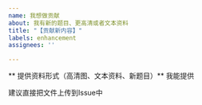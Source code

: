 ```yaml
---
name: 我想做贡献
about: 我有新的题目、更高清或者文本资料
title: "【贡献新内容】"
labels: enhancement
assignees: ''

---
```


** 提供资料形式（高清图、文本资料、新题目）**
我能提供


建议直接把文件上传到Issue中
